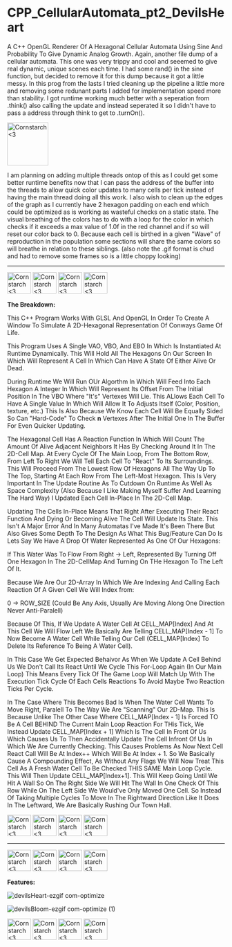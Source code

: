 # CPP_CellularAutomata_pt2_DevilsHeart
A C++ OpenGL Renderer Of A Hexagonal Cellular Automata Using Sine And Probability To Give Dynamic Analog Growth.
Again, another file dump of a cellular automata. This one was very trippy and cool and seeemed to give real dynamic, unique scenes each time. I had some rand() in the sine function, but decided to remove it for this dump because it got a little messy.
In this prog from the lasts I tried cleaning up the pipeline a little more and removing some redunant parts I added for implementation speed more than stability. I got runtime working much better with a seperation from .think() also calling the update and instead seperated it so I didn't have to pass a address through think to get to .turnOn().

<img src="https://github.com/Kingerthanu/CPP_CellularAutomata_pt2_DevilsHeart/assets/76754592/25ba0fbb-037c-442b-b4f0-01f89125207e" alt="Cornstarch <3" width="95" height="99">


I am planning on adding multiple threads ontop of this as I could get some better runtime benefits now that I can pass the address of the buffer into the threads to allow quick color updates to many cells per tick instead of having the main thread doing all this work. I also wish to clean up the edges of the graph as I currently have 2 hexagon padding on each end which could be optimized as is working as wasteful checks on a static state.
The visual breathing of the colors has to do with a loop for the color in which checks if it exceeds a max value of 1.0f in the red channel and if so will reset our color back to 0. Because each cell is birthed in a given "Wave" of reproduction in the population some sections will share the same colors so will breathe in relation to these siblings. (also note the .gif format is chud and had to remove some frames so is a little choppy looking)


----------------------------------------------
<img src="https://github.com/Kingerthanu/CPP_CellularAutomata_pt2_DevilsHeart/assets/76754592/091d6125-d1ed-4f6a-b06a-794447a01e28" alt="Cornstarch <3" width="55" height="49"> <img src="https://github.com/Kingerthanu/CPP_CellularAutomata_pt2_DevilsHeart/assets/76754592/091d6125-d1ed-4f6a-b06a-794447a01e28" alt="Cornstarch <3" width="55" height="49"> <img src="https://github.com/Kingerthanu/CPP_CellularAutomata_pt2_DevilsHeart/assets/76754592/091d6125-d1ed-4f6a-b06a-794447a01e28" alt="Cornstarch <3" width="55" height="49"> <img src="https://github.com/Kingerthanu/CPP_CellularAutomata_pt2_DevilsHeart/assets/76754592/091d6125-d1ed-4f6a-b06a-794447a01e28" alt="Cornstarch <3" width="55" height="49">


**The Breakdown:**

  This C++ Program Works With GLSL And OpenGL In Order To Create A Window To Simulate A 2D-Hexagonal Representation Of Conways Game Of Life.

  This Program Uses A Single VAO, VBO, And EBO In Which Is Instantiated At Runtime Dynamically. This Will Hold All The Hexagons On Our Screen In Which Will Represent A Cell In Which Can Have A State Of Either Alive Or Dead.

  During Runtime We Will Run OUr Algorthm In Which Will Feed Into Each Hexagon A Integer In Which Will Represent Its Offset From The Initial Position In The VBO Where "It's" Vertexes Will Lie. This ALlows Each Cell To Have A Single Value In Which Will Allow It To Adjusts Itself (Color, Position, texture, etc.) This Is Also Because We Know Each Cell Will Be Equally Sided So Can "Hard-Code" To Check **n** Vertexes After The Initial One In The Buffer For Even Quicker Updating.

  The Hexagonal Cell Has A Reaction Function In Which Will Count The Amount Of Alive Adjacent Neighbors It Has By Checking Around It In The 2D-Cell Map. At Every Cycle Of The Main Loop, From The Bottom Row, From Left To Right We Will Tell Each Cell To "React" To Its Surroundings. This Will Proceed From The Lowest Row Of Hexagons All The Way Up To The Top, Starting At Each Row From The Left-Most Hexagon. This Is Very Important In The Update Routine As To Cutdown On Runtime As Well As Space Complexity (Also Because I Like Making Myself Suffer And Learning The Hard Way) I Updated Each Cell In-Place In The 2D-Cell Map. 

  Updating The Cells In-Place Means That Right After Executing Their React Function And Dying Or Becoming Alive The Cell Will Update Its State. This Isn't A Major Error And In Many Automatas I've Made It's Been There But Also Gives Some Depth To The Design As What This Bug/Feature Can Do Is Lets Say We Have A Drop Of Water Represented As One Of Our Hexagons:

  If This Water Was To Flow From Right -> Left, Represented By Turning Off One Hexagon In The 2D-CellMap And Turning On THe Hexagon To The Left Of It. 
  
  Because We Are Our 2D-Array In Which We Are Indexing And Calling Each Reaction Of A Given Cell We Will Index from:
  
  0 -> ROW_SIZE (Could Be Any Axis, Usually Are Moving Along One Direction Never Anti-Paralell)

  Because Of This, If We Update A Water Cell At CELL_MAP[Index] And At This Cell We Will Flow Left We Basically Are Telling CELL_MAP[Index - 1] To Now Become A Water Cell While Telling Our Cell (CELL_MAP[Index] To Delete Its Reference To Being A Water Cell). 

  In This Case We Get Expected Behaivor As When We Update A Cell Behind Us We Don't Call Its React Until We Cycle This For-Loop Again (In Our Main Loop) This Means Every Tick Of The Game Loop Will Match Up With The Execution Tick Cycle Of Each Cells Reactions To Avoid Maybe Two Reaction Ticks Per Cycle.

  In The Case Where This Becomes Bad Is When The Water Cell Wants To Move Right, Paralell To The Way We Are "Scanning" Our 2D-Map. This Is Because Unlike The Other Case Where CELL_MAP[Index - 1] Is Forced TO Be A Cell BEHIND The Current Main Loop Reaction For THis Tick, We Instead Update CELL_MAP[Index + 1] Which Is The Cell In Front Of Us Which Causes Us To Then Accidentally Update The Cell Infront Of Us In Which We Are Currently Checking. This Causes Problems As Now Next Cell React Call Will Be At Index++ Which Will Be At Index + 1. So We Basically Cause A Compounding Effect, As Without Any Flags We Will Now Treat This Cell As A Fresh Water Cell To Be Checked THIS SAME Main Loop Cycle. This Will Then Update CELL_MAP[Index+1]. This Will Keep Going Until We Hit A Wall So On The Right Side We Will Hit The Wall In One Check Of This Row While On The Left Side We Would've Only Moved One Cell. So Instead Of Taking Multiple Cycles To Move In The Rightward Direction Like It Does In The Leftward, We Are Basically Rushing Our Town Hall.

<img src="https://github.com/Kingerthanu/CPP_CellularAutomata_pt2_DevilsHeart/assets/76754592/19b4d951-4221-416e-9f90-5f5470c25269" alt="Cornstarch <3" width="55" height="49"> <img src="https://github.com/Kingerthanu/CPP_CellularAutomata_pt2_DevilsHeart/assets/76754592/19b4d951-4221-416e-9f90-5f5470c25269" alt="Cornstarch <3" width="55" height="49"> <img src="https://github.com/Kingerthanu/CPP_CellularAutomata_pt2_DevilsHeart/assets/76754592/19b4d951-4221-416e-9f90-5f5470c25269" alt="Cornstarch <3" width="55" height="49"> <img src="https://github.com/Kingerthanu/CPP_CellularAutomata_pt2_DevilsHeart/assets/76754592/19b4d951-4221-416e-9f90-5f5470c25269" alt="Cornstarch <3" width="55" height="49">


----------------------------------------------

<img src="https://github.com/Kingerthanu/CPP_CellularAutomata_pt2_DevilsHeart/assets/76754592/5f277365-2a2c-4488-9d74-7e709dedc618" alt="Cornstarch <3" width="55" height="49"> <img src="https://github.com/Kingerthanu/CPP_CellularAutomata_pt2_DevilsHeart/assets/76754592/5f277365-2a2c-4488-9d74-7e709dedc618" alt="Cornstarch <3" width="55" height="49"> <img src="https://github.com/Kingerthanu/CPP_CellularAutomata_pt2_DevilsHeart/assets/76754592/5f277365-2a2c-4488-9d74-7e709dedc618" alt="Cornstarch <3" width="55" height="49"> <img src="https://github.com/Kingerthanu/CPP_CellularAutomata_pt2_DevilsHeart/assets/76754592/5f277365-2a2c-4488-9d74-7e709dedc618" alt="Cornstarch <3" width="55" height="49">


**Features:**

![devilsHeart-ezgif com-optimize](https://github.com/Kingerthanu/CPP_CellularAutomata_pt2_DevilsHeart/assets/76754592/622c675a-811d-44e8-a83e-998abe13deae)

![devilsBloom-ezgif com-optimize (1)](https://github.com/Kingerthanu/CPP_CellularAutomata_pt2_DevilsHeart/assets/76754592/16805969-3efd-4904-b78c-034b08c63f86)

<img src="https://github.com/Kingerthanu/CPP_CellularAutomata_pt2_DevilsHeart/assets/76754592/02b3ee49-47b0-4440-a08c-86efec608e76" alt="Cornstarch <3" width="55" height="49"> <img src="https://github.com/Kingerthanu/CPP_CellularAutomata_pt2_DevilsHeart/assets/76754592/02b3ee49-47b0-4440-a08c-86efec608e76" alt="Cornstarch <3" width="55" height="49"> <img src="https://github.com/Kingerthanu/CPP_CellularAutomata_pt2_DevilsHeart/assets/76754592/02b3ee49-47b0-4440-a08c-86efec608e76" alt="Cornstarch <3" width="55" height="49"> <img src="https://github.com/Kingerthanu/CPP_CellularAutomata_pt2_DevilsHeart/assets/76754592/02b3ee49-47b0-4440-a08c-86efec608e76" alt="Cornstarch <3" width="55" height="49">
